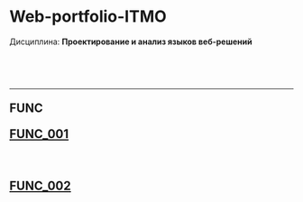 # Web-portfolio-ITMO
Дисциплина: <b>Проектирование и анализ языков веб-решений</b><h2>
<br>
<hr>
FUNC
<p><a href="https://kodaktor.ru/?!=task_func_c0eae">FUNC_001</a></p>
<br>
<p><a href="https://kodaktor.ru/?!=func_d6511">FUNC_002</a></p>
 
